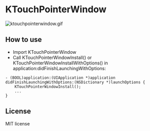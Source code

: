 KTouchPointerWindow
=====================================

![ktouchpointerwindow.gif](http://itok.jp/share/image/ktouchpointerwindow.gif)

## How to use

* Import KTouchPointerWindow
* Call KTouchPointerWindowInstall() or KTouchPointerWindowInstallWithOptions() in application:didFinishLaunchingWithOptions:
```objc
- (BOOL)application:(UIApplication *)application didFinishLaunchingWithOptions:(NSDictionary *)launchOptions {
    KTouchPointerWindowInstall();
    ...
}
```

## License

MIT license